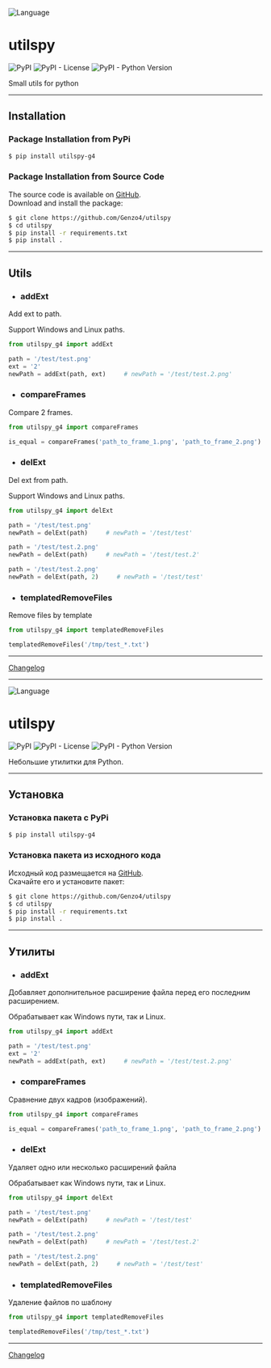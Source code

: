 ![Language](https://img.shields.io/badge/English-brigthgreen)

# utilspy

![PyPI](https://img.shields.io/pypi/v/utilspy-g4)
![PyPI - License](https://img.shields.io/pypi/l/utilspy-g4)
![PyPI - Python Version](https://img.shields.io/pypi/pyversions/utilspy-g4)


Small utils for python

***

## Installation

### Package Installation from PyPi

```bash
$ pip install utilspy-g4
```

### Package Installation from Source Code

The source code is available on [GitHub](https://github.com/Genzo4/utilspy).  
Download and install the package:

```bash
$ git clone https://github.com/Genzo4/utilspy
$ cd utilspy
$ pip install -r requirements.txt
$ pip install .
```

***

## Utils

- ### addExt
Add ext to path.

Support Windows and Linux paths.

```python
from utilspy_g4 import addExt

path = '/test/test.png'
ext = '2'
newPath = addExt(path, ext)     # newPath = '/test/test.2.png'
```

- ### compareFrames
Compare 2 frames.

```python
from utilspy_g4 import compareFrames

is_equal = compareFrames('path_to_frame_1.png', 'path_to_frame_2.png')
```

- ### delExt
Del ext from path.

Support Windows and Linux paths.

```python
from utilspy_g4 import delExt

path = '/test/test.png'
newPath = delExt(path)     # newPath = '/test/test'

path = '/test/test.2.png'
newPath = delExt(path)     # newPath = '/test/test.2'

path = '/test/test.2.png'
newPath = delExt(path, 2)     # newPath = '/test/test'
```

- ### templatedRemoveFiles
Remove files by template

```python
from utilspy_g4 import templatedRemoveFiles

templatedRemoveFiles('/tmp/test_*.txt')
```

***

[Changelog](https://github.com/Genzo4/utilspy/blob/main/CHANGELOG.md)

***

![Language](https://img.shields.io/badge/Русский-brigthgreen)

# utilspy

![PyPI](https://img.shields.io/pypi/v/utilspy-g4)
![PyPI - License](https://img.shields.io/pypi/l/utilspy-g4)
![PyPI - Python Version](https://img.shields.io/pypi/pyversions/utilspy-g4)

Небольшие утилитки для Python.

***

## Установка

### Установка пакета с PyPi

```bash
$ pip install utilspy-g4
```

### Установка пакета из исходного кода

Исходный код размещается на [GitHub](https://github.com/Genzo4/utilspy).  
Скачайте его и установите пакет:

```bash
$ git clone https://github.com/Genzo4/utilspy
$ cd utilspy
$ pip install -r requirements.txt
$ pip install .
```

***

## Утилиты

- ### addExt
Добавляет дополнительное расширение файла перед его последним расширением.

Обрабатывает как Windows пути, так и Linux.

```python
from utilspy_g4 import addExt

path = '/test/test.png'
ext = '2'
newPath = addExt(path, ext)     # newPath = '/test/test.2.png'
```

- ### compareFrames
Сравнение двух кадров (изображений).

```python
from utilspy_g4 import compareFrames

is_equal = compareFrames('path_to_frame_1.png', 'path_to_frame_2.png')
```

- ### delExt
Удаляет одно или несколько расширений файла

Обрабатывает как Windows пути, так и Linux.

```python
from utilspy_g4 import delExt

path = '/test/test.png'
newPath = delExt(path)     # newPath = '/test/test'

path = '/test/test.2.png'
newPath = delExt(path)     # newPath = '/test/test.2'

path = '/test/test.2.png'
newPath = delExt(path, 2)     # newPath = '/test/test'
```

- ### templatedRemoveFiles
Удаление файлов по шаблону

```python
from utilspy_g4 import templatedRemoveFiles

templatedRemoveFiles('/tmp/test_*.txt')
```

***

[Changelog](https://github.com/Genzo4/utilspy/blob/main/CHANGELOG.md)
